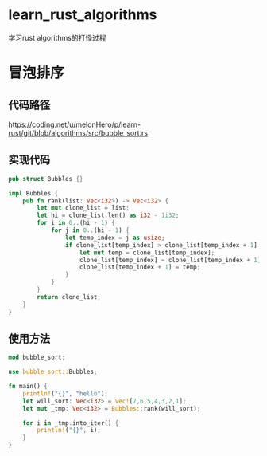 # learn_rust_algorithms

学习rust algorithms的打怪过程

# 冒泡排序

## 代码路径

https://coding.net/u/melonHero/p/learn-rust/git/blob/algorithms/src/bubble_sort.rs

## 实现代码

```rust
pub struct Bubbles {}

impl Bubbles {
    pub fn rank(list: Vec<i32>) -> Vec<i32> {
        let mut clone_list = list;
        let hi = clone_list.len() as i32 - 1i32;
        for i in 0..(hi - 1) {
            for j in 0..(hi - 1) {
                let temp_index = j as usize;
                if clone_list[temp_index] > clone_list[temp_index + 1] {
                    let mut temp = clone_list[temp_index];
                    clone_list[temp_index] = clone_list[temp_index + 1];
                    clone_list[temp_index + 1] = temp;
                }
            }
        }
        return clone_list;
    }
}
```

## 使用方法

```rust
mod bubble_sort;

use bubble_sort::Bubbles;

fn main() {
    println!("{}", "hello");
    let will_sort: Vec<i32> = vec![7,6,5,4,3,2,1];
    let mut _tmp: Vec<i32> = Bubbles::rank(will_sort);

    for i in _tmp.into_iter() {
        println!("{}", i);
    }
}
```